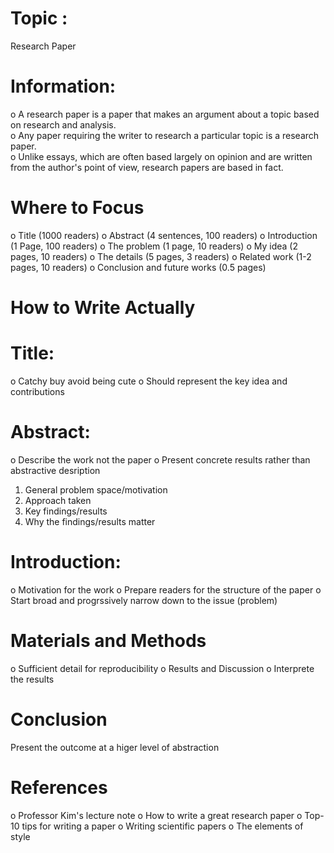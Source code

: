 # Topic :
Research Paper
# Information:  
o A research paper is a paper that makes an argument about a topic based on research and analysis.   
o Any paper requiring the writer to research a particular topic is a research paper.   
o Unlike essays, which are often based largely on opinion and are written from the author's point of view, research papers are based in fact.  
# Where to Focus
o Title (1000 readers)
o Abstract (4 sentences, 100 readers)
o Introduction (1 Page, 100 readers)
o The problem (1 page, 10 readers)
o My idea (2 pages, 10 readers)
o The details (5 pages, 3 readers)
o Related work (1-2 pages, 10 readers)
o Conclusion and future works (0.5 pages)
# How to Write Actually
# Title:
o Catchy buy avoid being cute
o Should represent the key idea and contributions
# Abstract:
o Describe the work not the paper
o Present concrete results rather than abstractive desription
1. General problem space/motivation
2. Approach taken
3. Key findings/results
4. Why the findings/results matter
# Introduction:
o Motivation for the work
o Prepare readers for the structure of the paper
o Start broad and progrssively narrow down to the issue (problem)
# Materials and Methods
o Sufficient detail for reproducibility
o Results and Discussion
o Interprete the results
# Conclusion
Present the outcome at a higer level of abstraction
# References
o Professor Kim's lecture note
o How to write a great research paper
o Top-10 tips for writing a paper
o Writing scientific papers
o The elements of style

